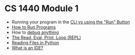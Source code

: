 # CS 1440 Module 1

*   Running your program in the [CLI vs using the "Run" Button](./CLI_vs_Run_button.md)
*   [How to Run Programs](./How_to_Run_Programs.md)
*   How to [debug anything](./Debugging.md)
*   [The Read, Eval, Print, Loop (REPL)](./REPL.md)
*   [Reading Files in Python](./Reading_Files.md)
*   [What is an IDE?](./What_is_an_IDE.md)

